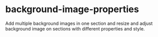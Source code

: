 # background-image-properties
Add multiple background images in one section and resize and adjust background image on sections with different properties and style.
